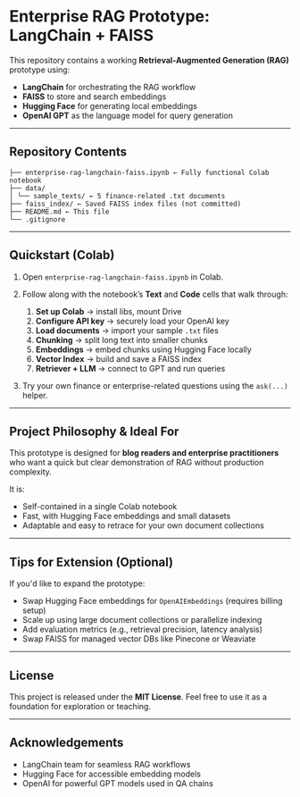 # Enterprise RAG Prototype: LangChain + FAISS

This repository contains a working **Retrieval-Augmented Generation (RAG)** prototype using:

- **LangChain** for orchestrating the RAG workflow  
- **FAISS** to store and search embeddings  
- **Hugging Face** for generating local embeddings  
- **OpenAI GPT** as the language model for query generation

---

## Repository Contents
```
├── enterprise-rag-langchain-faiss.ipynb ← Fully functional Colab notebook
├── data/
│ └── sample_texts/ ← 5 finance-related .txt documents
├── faiss_index/ ← Saved FAISS index files (not committed)
├── README.md ← This file
└── .gitignore
```

---

##  Quickstart (Colab)

1. Open `enterprise-rag-langchain-faiss.ipynb` in Colab.  
2. Follow along with the notebook’s **Text** and **Code** cells that walk through:
   1. **Set up Colab** → install libs, mount Drive  
   2. **Configure API key** → securely load your OpenAI key  
   3. **Load documents** → import your sample `.txt` files  
   4. **Chunking** → split long text into smaller chunks  
   5. **Embeddings** → embed chunks using Hugging Face locally  
   6. **Vector Index** → build and save a FAISS index  
   7. **Retriever + LLM** → connect to GPT and run queries  

3. Try your own finance or enterprise-related questions using the `ask(...)` helper.

---

##  Project Philosophy & Ideal For

This prototype is designed for **blog readers and enterprise practitioners** who want a quick but clear demonstration of RAG without production complexity.

It is:
- Self-contained in a single Colab notebook  
- Fast, with Hugging Face embeddings and small datasets  
- Adaptable and easy to retrace for your own document collections  

---

##  Tips for Extension (Optional)

If you'd like to expand the prototype:
- Swap Hugging Face embeddings for `OpenAIEmbeddings` (requires billing setup)  
- Scale up using large document collections or parallelize indexing  
- Add evaluation metrics (e.g., retrieval precision, latency analysis)  
- Swap FAISS for managed vector DBs like Pinecone or Weaviate

---

##  License

This project is released under the **MIT License**. Feel free to use it as a foundation for exploration or teaching.

---

##  Acknowledgements

- LangChain team for seamless RAG workflows  
- Hugging Face for accessible embedding models  
- OpenAI for powerful GPT models used in QA chains

